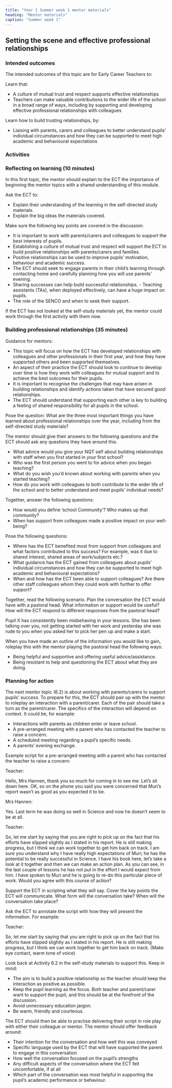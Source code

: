 ```yaml
---
title: "Year 1 Summer week 1 mentor materials"
heading: "Mentor materials"
caption: "Summer week 1"
---
```


## Setting the scene and effective professional relationships

### Intended outcomes

The intended outcomes of this topic are for Early Career Teachers to:

Learn that:

- A culture of mutual trust and respect supports effective relationships
- Teachers can make valuable contributions to the wider life of the school in a broad range of ways, including by supporting and developing effective professional relationships with colleagues

Learn how to build trusting relationships, by:

- Liaising with parents, carers and colleagues to better understand pupils’ individual circumstances and how they can be supported to meet high academic and behavioural expectations

### Activities

### Reflecting on learning (10 minutes)

In this first topic, the mentor should explain to the ECT the importance of beginning the mentor topics with a shared understanding of this module.

Ask the ECT to:

- Explain their understanding of the learning in the self-directed study materials.
- Explain the big ideas the materials covered.

Make sure the following key points are covered in the discussion:

- It is important to work with parents/carers and colleagues to support the best interests of pupils.
- Establishing a culture of mutual trust and respect will support the ECT to build positive relationships with parents/carers and families.
- Positive relationships can be used to improve pupils’ motivation, behaviour and academic success.
- The ECT should seek to engage parents in their child’s learning through contacting home and carefully planning how you will use parents’ evening.
- Sharing successes can help build successful relationships. - Teaching assistants (TAs), when deployed effectively, can have a huge impact on pupils.
- The role of the SENCO and when to seek their support.

If the ECT has not looked at the self-study materials yet, the mentor could work through the first activity with them now.

### Building professional relationships (35 minutes)

Guidance for mentors:

- This topic will focus on how the ECT has developed relationships with colleagues and other professionals in their first year, and how they have supported others and been supported themselves.
- An aspect of their practice the ECT should look to continue to develop over time is how they work with colleagues for mutual support and to achieve the best outcomes for their pupils.
- It is important to recognise the challenges that may have arisen in building relationships and identify actions taken that have secured good relationships.
- The ECT should understand that supporting each other is key to building a feeling of shared responsibility for all pupils in the school.

Pose the question: What are the three most important things you have learned about professional relationships over the year, including from the self-directed study materials?

The mentor should give their answers to the following questions and the ECT should ask any questions they have around this.

- What advice would you give your NQT self about building relationships with staff when you first started in your first school?
- Who was the first person you went to for advice when you began teaching?
- What do you wish you’d known about working with parents when you started teaching?
- How do you work with colleagues to both contribute to the wider life of the school and to better understand and meet pupils’ individual needs?

Together, answer the following questions:

- How would you define ’school Community’? Who makes up that community?
- When has support from colleagues made a positive impact on your well-being?

Pose the following questions:

- Where has the ECT benefited most from support from colleagues and what factors contributed to this success? For example, was it due to shared interest, shared areas of work/subjects etc.?
- What guidance has the ECT gained from colleagues about pupils’ individual circumstances and how they can be supported to meet high academic and behavioural expectations?
- When and how has the ECT been able to support colleagues? Are there other staff colleagues whom they could work with further to offer support?

Together, read the following scenario. Plan the conversation the ECT would have with a pastoral head. What information or support would be useful? How will the ECT respond to different responses from the pastoral head?

Pupil X has consistently been misbehaving in your lessons. She has been talking over you, not getting started with her work and yesterday she was rude to you when you asked her to pick her pen up and make a start.

When you have made an outline of the information you would like to gain, roleplay this with the mentor playing the pastoral head the following ways:

- Being helpful and supportive and offering useful advice/assistance.
- Being resistant to help and questioning the ECT about what they are doing.

### Planning for action

The next mentor topic (6.2) is about working with parents/carers to support pupils’ success. To prepare for this, the ECT should pair up with the mentor to roleplay an interaction with a parent/carer. Each of the pair should take a turn as the parent/carer. The specifics of the interaction will depend on context. It could be, for example:

- Interactions with parents as children enter or leave school.
- A pre-arranged meeting with a parent who has contacted the teacher to raise a concern.
- A scheduled meeting regarding a pupil’s specific needs.
- A parents’ evening exchange.

Example script for a pre-arranged meeting with a parent who has contacted the teacher to raise a concern:

Teacher:

Hello, Mrs Hannen, thank you so much for coming in to see me. Let’s sit down here. OK, so on the phone you said you were concerned that Muri’s report wasn’t as good as you expected it to be.

Mrs Hannen:

Yes. Last term he was doing so well in Science and now he doesn’t seem to be at all.

Teacher:

So, let me start by saying that you are right to pick up on the fact that his efforts have slipped slightly as I stated in his report. He is still making progress, but I think we can work together to get him back on track. I am sure you understand why I have really high expectations of Muri; he has the potential to be really successful in Science. I have his book here, let’s take a look at it together and then we can make an action plan. As you can see, in the last couple of lessons he has not put in the effort I would expect from him. I have spoken to Muri and he is going to re-do this particular piece of work. Would you agree with this course of action?

Support the ECT in scripting what they will say. Cover the key points the ECT will communicate. What form will the conversation take? When will the conversation take place?

Ask the ECT to annotate the script with how they will present the information. For example:

Teacher:

So, let me start by saying that you are right to pick up on the fact that his efforts have slipped slightly as I stated in his report. He is still making progress, but I think we can work together to get him back on track. (Make eye contact, warm tone of voice)

Look back at Activity 6.2 in the self-study materials to support this. Keep in mind:

- The aim is to build a positive relationship so the teacher should keep the interaction as positive as possible.
- Keep the pupil learning as the focus. Both teacher and parent/carer want to support the pupil, and this should be at the forefront of the discussion.
- Avoid unnecessary education jargon.
- Be warm, friendly and courteous.

The ECT should then be able to practise delivering their script in role play with either their colleague or mentor. The mentor should offer feedback around:

- Their intention for the conversation and how well this was conveyed
- Specific language used by the ECT that will have supported the parent to engage in this conversation
- How well the conversation focused on the pupil’s strengths
- Any difficult aspects of the conversation where the ECT felt uncomfortable, if at all
- Which part of the conversation was most helpful in supporting the pupil’s academic performance or behaviour.
